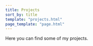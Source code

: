 ```yaml
---
title: Projects
sort_by: title
template: "projects.html"
page_template: "page.html"
---
```

Here you can find some of my projects.
